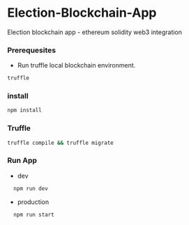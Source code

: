 # Election-Blockchain-App
Election blockchain app - ethereum solidity web3 integration

### Prerequesites

- Run truffle local blockchain environment.
```bash
truffle
```

### install

```bash
npm install
```

### Truffle
```bash
truffle compile && truffle migrate
```
### Run App
- dev
```bash
  npm run dev
```

- production
```bash
  npm run start
```
